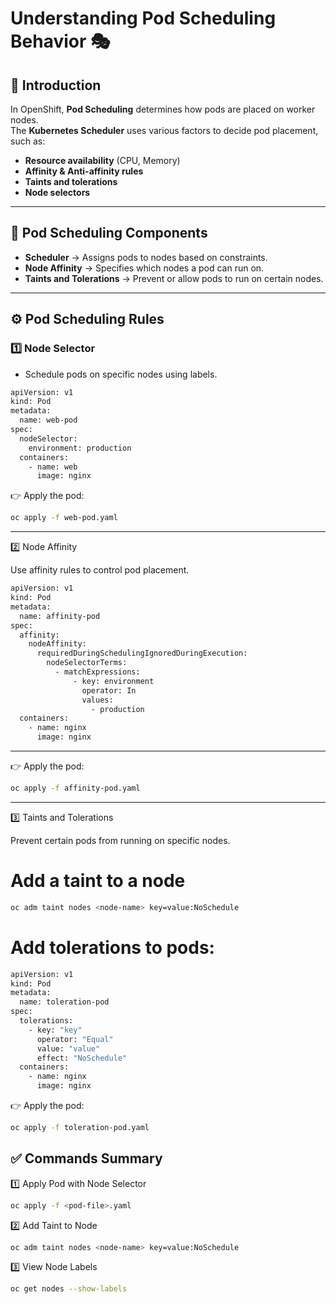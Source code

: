 # Understanding Pod Scheduling Behavior 🎭

## 📌 **Introduction**
In OpenShift, **Pod Scheduling** determines how pods are placed on worker nodes.  
The **Kubernetes Scheduler** uses various factors to decide pod placement, such as:
- **Resource availability** (CPU, Memory)  
- **Affinity & Anti-affinity rules**  
- **Taints and tolerations**  
- **Node selectors**  

---

## 🚀 **Pod Scheduling Components**

- **Scheduler** → Assigns pods to nodes based on constraints.  
- **Node Affinity** → Specifies which nodes a pod can run on.  
- **Taints and Tolerations** → Prevent or allow pods to run on certain nodes.  

---

## ⚙️ **Pod Scheduling Rules**

### 1️⃣ **Node Selector**

- Schedule pods on specific nodes using labels.

```bash
apiVersion: v1
kind: Pod
metadata:
  name: web-pod
spec:
  nodeSelector:
    environment: production
  containers:
    - name: web
      image: nginx
```

👉 Apply the pod:

```bash
oc apply -f web-pod.yaml
```
---
2️⃣ Node Affinity

Use affinity rules to control pod placement.

```bash
apiVersion: v1
kind: Pod
metadata:
  name: affinity-pod
spec:
  affinity:
    nodeAffinity:
      requiredDuringSchedulingIgnoredDuringExecution:
        nodeSelectorTerms:
          - matchExpressions:
              - key: environment
                operator: In
                values:
                  - production
  containers:
    - name: nginx
      image: nginx
```
---
👉 Apply the pod:

```bash
oc apply -f affinity-pod.yaml
```
---
3️⃣ Taints and Tolerations

Prevent certain pods from running on specific nodes.

# Add a taint to a node

```bash
oc adm taint nodes <node-name> key=value:NoSchedule
```
    
# Add tolerations to pods:

```bash
apiVersion: v1
kind: Pod
metadata:
  name: toleration-pod
spec:
  tolerations:
    - key: "key"
      operator: "Equal"
      value: "value"
      effect: "NoSchedule"
  containers:
    - name: nginx
      image: nginx
```

👉 Apply the pod:

```bash
oc apply -f toleration-pod.yaml
```

✅ Commands Summary
--

1️⃣ Apply Pod with Node Selector

```bash
oc apply -f <pod-file>.yaml
```

2️⃣ Add Taint to Node

```bash
oc adm taint nodes <node-name> key=value:NoSchedule
```
3️⃣ View Node Labels

```bash
oc get nodes --show-labels
```
